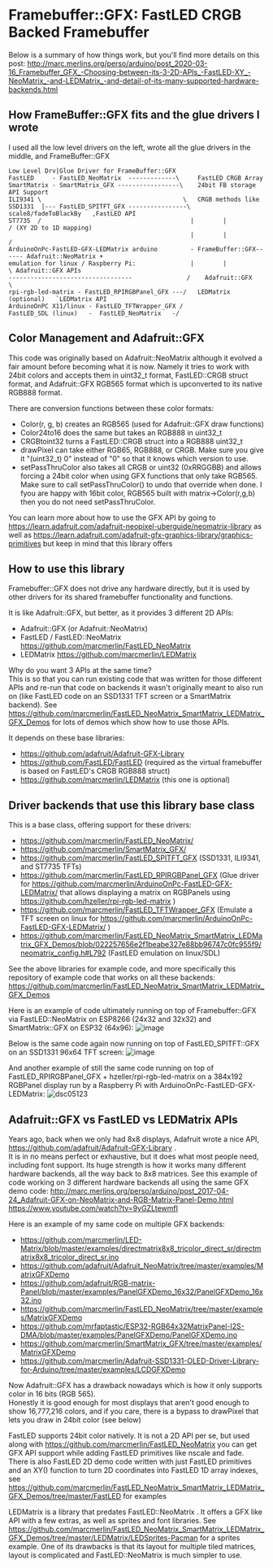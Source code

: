 Framebuffer::GFX: FastLED CRGB Backed Framebuffer
=================================================
Below is a summary of how things work, but you'll find more details on this post: http://marc.merlins.org/perso/arduino/post_2020-03-16_Framebuffer_GFX_-Choosing-between-its-3-2D-APIs_-FastLED-XY_-NeoMatrix_-and-LEDMatrix_-and-detail-of-its-many-supported-hardware-backends.html


How FrameBuffer::GFX fits and the glue drivers I wrote
------------------------------------------------------
I used all the low level drivers on the left, wrote all the glue drivers in the middle, and FrameBuffer::GFX
```
Low Level Drv|Glue Driver for FrameBuffer::GFX
FastLED     - FastLED_NeoMatrix  -------------\     FastLED CRGB Array 
SmartMatrix - SmartMatrix_GFX -----------------\    24bit FB storage        API Support
ILI9341 \                                       \   CRGB methods like
SSD1331  |--- FastLED_SPITFT_GFX ----------------\  scale8/fadeToBlackBy   ,FastLED API
ST7735  /                                         |        |              / (XY 2D to 1D mapping)
                                                  |        |             /
ArduinoOnPc-FastLED-GFX-LEDMatrix arduino         - FrameBuffer::GFX------ Adafruit::NeoMatrix +
emulation for linux / Raspberry Pi:               |        |             \ Adafruit::GFX APIs
----------------------------------               /    Adafruit::GFX       \ 
rpi-rgb-led-matrix - FastLED_RPIRGBPanel_GFX ---/   LEDMatrix (optional)   `LEDMatrix API
ArduinoOnPC X11/linux - FastLED_TFTWrapper_GFX /
FastLED_SDL (linux)   -  FastLED_NeoMatrix   -/                        
```


Color Management and Adafruit::GFX
----------------------------------
This code was originally based on Adafruit::NeoMatrix although it evolved a fair
amount before becoming what it is now. Namely it tries to work with 24bit colors
and accepts them in uint32_t format, FastLED::CRGB struct format, and 
Adafruit::GFX RGB565 format which is upconverted to its native RGB888 format.

There are conversion functions between these color formats:
- Color(r, g, b) creates an RGB565 (used for Adafruit::GFX draw functions)
- Color24to16 does the same but takes an RGB888 in uint32_t
- CRGBtoint32 turns a FastLED::CRGB struct into a RGB888 uint32_t
- drawPixel can take either RGB65, RGB888, or CRGB. Make sure you give it "(uint32_t) 0"
  instead of "0" so that it knows which version to use.
- setPassThruColor also takes all CRGB or uint32 (0xRRGGBB) and allows forcing a 24bit color when
  using GFX functions that only take RGB565. Make sure to call setPassThruColor() to undo that
  override when done. I fyou are happy with 16bit color, RGB565 built with matrix->Color(r,g,b)
  then you do not need setPassThruColor.

You can learn more about how to use the GFX API by going to https://learn.adafruit.com/adafruit-neopixel-uberguide/neomatrix-library as well as https://learn.adafruit.com/adafruit-gfx-graphics-library/graphics-primitives but keep in mind that this library offers 

How to use this library
-----------------------
Framebuffer::GFX does not drive any hardware directly, but it is used by other
drivers for its shared framebuffer functionality and functions.

It is like Adafruit::GFX, but better, as it provides 3 different 2D APIs:
- Adafruit::GFX (or Adafruit::NeoMatrix)
- FastLED / FastLED::NeoMatrix  https://github.com/marcmerlin/FastLED_NeoMatrix
- LEDMatrix  https://github.com/marcmerlin/LEDMatrix

Why do you want 3 APIs at the same time?  
This is so that you can run existing code that was written for those different APIs and re-run that code on backends it wasn't originally meant to also run on (like FastLED code on an SSD1331 TFT screen or a SmartMatrix backend). See https://github.com/marcmerlin/FastLED_NeoMatrix_SmartMatrix_LEDMatrix_GFX_Demos for lots of demos which show how to use those APIs.

It depends on these base libraries:
- https://github.com/adafruit/Adafruit-GFX-Library
- https://github.com/FastLED/FastLED (required as the virtual framebuffer is based on FastLED's CRGB RGB888 struct)
- https://github.com/marcmerlin/LEDMatrix (this one is optional)


Driver backends that use this library base class
------------------------------------------------
This is a base class, offering support for these drivers:
- https://github.com/marcmerlin/FastLED_NeoMatrix/
- https://github.com/marcmerlin/SmartMatrix_GFX/
- https://github.com/marcmerlin/FastLED_SPITFT_GFX (SSD1331, ILI9341, and ST7735 TFTs)
- https://github.com/marcmerlin/FastLED_RPIRGBPanel_GFX (Glue driver for https://github.com/marcmerlin/ArduinoOnPc-FastLED-GFX-LEDMatrix/ that allows displaying a matrix on RGBPanels using https://github.com/hzeller/rpi-rgb-led-matrix )
- https://github.com/marcmerlin/FastLED_TFTWrapper_GFX (Emulate a TFT screen on linux for https://github.com/marcmerlin/ArduinoOnPc-FastLED-GFX-LEDMatrix/ )
- https://github.com/marcmerlin/FastLED_NeoMatrix_SmartMatrix_LEDMatrix_GFX_Demos/blob/022257656e2f1beabe327e88bb96747c0fc955f9/neomatrix_config.h#L792 (FastLED emulation on linux/SDL)

See the above libraries for example code, and more specifically this repository of example code that works on all these backends:  
https://github.com/marcmerlin/FastLED_NeoMatrix_SmartMatrix_LEDMatrix_GFX_Demos

Here is an example of code ultimately running on top of Framebuffer::GFX via FastLED::NeoMatrix on ESP8266 (24x32 and 32x32) and SmartMatrix::GFX on ESP32 (64x96):
![image](https://user-images.githubusercontent.com/1369412/58442553-03999e80-80a1-11e9-9b79-3b0d438a977e.png)

Below is the same code again now running on top of FastLED_SPITFT::GFX on an SSD1331 96x64 TFT screen:
![image](https://user-images.githubusercontent.com/1369412/58442556-072d2580-80a1-11e9-9cc6-56c5126be20d.png)

And another example of still the same code running on top of FastLED_RPIRGBPanel_GFX + hzeller/rpi-rgb-led-matrix on a 384x192 RGBPanel display run by a Raspberry Pi with ArduinoOnPc-FastLED-GFX-LEDMatrix:
![dsc05123](https://user-images.githubusercontent.com/1369412/76477144-a49fde80-63c1-11ea-82c8-86e5f61dfecd.jpg)

Adafruit::GFX vs FastLED vs LEDMatrix APIs
------------------------------------------
Years ago, back when we only had 8x8 displays, Adafruit wrote a nice API, https://github.com/adafruit/Adafruit-GFX-Library .  
It is in no means perfect or exhaustive, but it does what most people need,
including font support. Its huge strength is how it works many different
hardware backends, all the way back to 8x8 matrices. See this example of code
working on 3 different hardware backends all using the same GFX demo code:
http://marc.merlins.org/perso/arduino/post_2017-04-24_Adafruit-GFX-on-NeoMatrix-and-RGB-Matrix-Panel-Demo.html 
https://www.youtube.com/watch?tv=9yGZLtewmfI

Here is an example of my same code on multiple GFX backends:
- https://github.com/marcmerlin/LED-Matrix/blob/master/examples/directmatrix8x8_tricolor_direct_sr/directmatrix8x8_tricolor_direct_sr.ino
- https://github.com/adafruit/Adafruit_NeoMatrix/tree/master/examples/MatrixGFXDemo
- https://github.com/adafruit/RGB-matrix-Panel/blob/master/examples/PanelGFXDemo_16x32/PanelGFXDemo_16x32.ino 
- https://github.com/marcmerlin/FastLED_NeoMatrix/tree/master/examples/MatrixGFXDemo
- https://github.com/mrfaptastic/ESP32-RGB64x32MatrixPanel-I2S-DMA/blob/master/examples/PanelGFXDemo/PanelGFXDemo.ino
- https://github.com/marcmerlin/SmartMatrix_GFX/tree/master/examples/MatrixGFXDemo
- https://github.com/marcmerlin/Adafruit-SSD1331-OLED-Driver-Library-for-Arduino/tree/master/examples/LCDGFXDemo

Now Adafruit::GFX has a drawback nowadays which is how it only supports color in 16 bits (RGB 565).  
Honestly it is good enough for most displays that aren't good enough to show 16,777,216 colors, and 
if you care, there is a bypass to drawPixel that lets you draw in 24bit color (see below)

FastLED supports 24bit color natively. It is not a 2D API per se, but used along with
https://github.com/marcmerlin/FastLED_NeoMatrix you can get GFX API support
while adding FastLED primitives like nscale and fade.  
There is also FastLED 2D demo code written with just FastLED primitives and an XY() function to turn 2D coordinates into FastLED 1D array indexes, see https://github.com/marcmerlin/FastLED_NeoMatrix_SmartMatrix_LEDMatrix_GFX_Demos/tree/master/FastLED for examples

LEDMatrix is a library that predates FastLED::NeoMatrix . It offers a GFX like API with a few extras, as well as sprites and font libraries. See https://github.com/marcmerlin/FastLED_NeoMatrix_SmartMatrix_LEDMatrix_GFX_Demos/tree/master/LEDMatrix/LEDSprites-Pacman for a sprites example.  One of its drawbacks is that its layout for multiple tiled matrices, layout is complicated and FastLED::NeoMatrix is much simpler to use.
